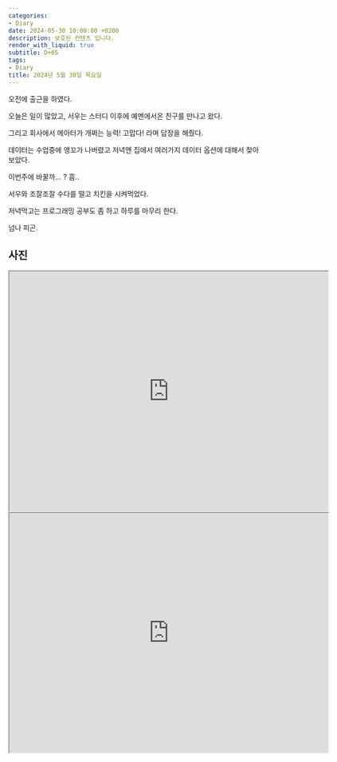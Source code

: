 ```yaml
---
categories:
- Diary
date: 2024-05-30 10:00:00 +0200
description: 보호된 컨텐츠 입니다.
render_with_liquid: true
subtitle: D+65
tags:
- Diary
title: 2024년 5월 30일 목요일
---
```


오전에 출근을 하였다.



오늘은 일이 많았고, 서우는 스터디 이후에 예멘에서온 친구를 만나고 왔다.



그리고 회사에서 메아터가 개쩌는 능력! 고맙다! 라며 답장을 해줬다. 



데이터는 수업중에 앵꼬가 나버렸고 저녁엔 집에서 여러가지 데이터 옵션에 대해서 찾아보았다.



이번주에 바꿀까… ? 흠..



서우와 조잘조잘 수다를 떨고 치킨을 시켜먹었다.



저녁먹고는 프로그래밍 공부도 좀 하고 하루를 마무리 한다.



넘나 피곤.



## 사진

<iframe src="https://drive.google.com/file/d/1KGpdj3KnyYejtcqZL6OEsdEECFwGIAY7/preview" width="640" height="480" allow="autoplay"></iframe>

<iframe src="https://drive.google.com/file/d/1Bo9n7qPhYZ8SqqppTiqpWrUB8FqNhrcQ/preview" width="640" height="480" allow="autoplay"></iframe>

